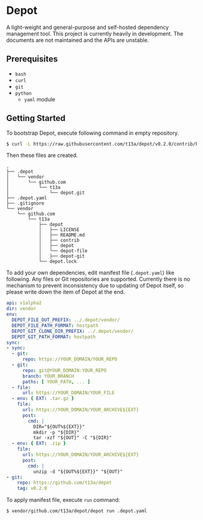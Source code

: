 # Depot

A light-weight and general-purpose and self-hosted dependency management tool. This project is currently heavily in development. The documents are not maintained and the APIs are unstable.

## Prerequisites

- `bash`
- `curl`
- `git`
- `python`
    - `yaml` module

## Getting Started

To bootstrap Depot, execute following command in empty repository.

```sh
$ curl -L https://raw.githubusercontent.com/t13a/depot/v0.2.0/contrib/bootstrap/bootstrap | sh
```

Then these files are created.

```
.
├── .depot
│   └── vendor
│       └── github.com
│           └── t13a
│               └── depot.git
├── .depot.yaml
├── .gitignore
└── vendor
    └── github.com
        └── t13a
            ├── depot
            │   ├── LICENSE
            │   ├── README.md
            │   ├── contrib
            │   ├── depot
            │   └── depot-file
            │   ├── depot-git
            └── depot.lock
```

To add your own dependencies, edit manifest file (`.depot.yaml`) like following. Any files or Git repositories are supported. Currently there is no mechanism to prevent inconsistency due to updating of Depot itself, so please write down the item of Depot at the end.

```yaml
api: v1alpha2
dir: vendor
env:
  DEPOT_FILE_OUT_PREFIX: ../.depot/vendor/
  DEPOT_FILE_PATH_FORMAT: hostpath
  DEPOT_GIT_CLONE_DIR_PREFIX: ../.depot/vendor/
  DEPOT_GIT_PATH_FORMAT: hostpath
sync:
- sync:
  - git:
      repo: https://YOUR_DOMAIN/YOUR_REPO
  - git:
      repo: git@YOUR_DOMAIN:YOUR_REPO
      branch: YOUR_BRANCH
      paths: [ YOUR_PATH, ... ]
  - file:
      url: https://YOUR_DOMAIN/YOUR_FILE
  - env: { EXT: .tar.gz }
    file:
      url: https://YOUR_DOMAIN/YOUR_ARCHIVE${EXT}
      post:
        cmd: |
          DIR="${OUT%${EXT}}"
          mkdir -p "${DIR}"
          tar -xzf "${OUT}" -C "${DIR}"
  - env: { EXT: .zip }
    file:
      url: https://YOUR_DOMAIN/YOUR_ARCHIVE${EXT}
      post:
        cmd: |
          unzip -d "${OUT%${EXT}}" "${OUT}"
- git:
    repo: https://github.com/t13a/depot
    tag: v0.2.0
```

To apply manifest file, execute `run` command:

```sh
$ vendor/github.com/t13a/depot/depot run .depot.yaml
```
